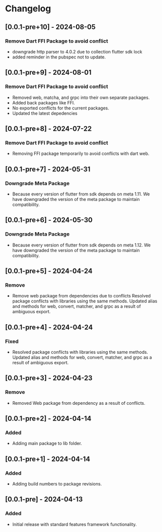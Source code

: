 # Changelog

## [0.0.1-pre+10] - 2024-08-05

### Remove Dart FFI Package to avoid conflict
- downgrade http parser to 4.0.2 due to collection flutter sdk lock
- added reminder in the pubspec not to update.

## [0.0.1-pre+9] - 2024-08-01

### Remove Dart FFI Package to avoid conflict
- Removed web, matcha, and grpc into their own separate packages.  
- Added back packages like FFI.
- No exported conflicts for the current packages.
- Updated the latest depedencies

## [0.0.1-pre+8] - 2024-07-22

### Remove Dart FFI Package to avoid conflict
- Removing FFI package temporarily to avoid conflicts with dart web.

## [0.0.1-pre+7] - 2024-05-31

### Downgrade Meta Package
- Because every version of flutter from sdk depends on meta 1.11. We have downgraded the version of the meta package to maintain compatibility.

## [0.0.1-pre+6] - 2024-05-30

### Downgrade Meta Package
- Because every version of flutter from sdk depends on meta 1.12. We have downgraded the version of the meta package to maintain compatibility.

## [0.0.1-pre+5] - 2024-04-24

### Remove
- Remove web package from dependencies due to conflicts Resolved package conflicts with libraries using the same methods. Updated alias and methods for web, convert, matcher, and grpc as a result of ambiguous export.

## [0.0.1-pre+4] - 2024-04-24

### Fixed
- Resolved package conflicts with libraries using the same methods. Updated alias and methods for web, convert, matcher, and grpc as a result of ambiguous export.

## [0.0.1-pre+3] - 2024-04-23

### Remove
- Removed Web package from dependency as a result of conflicts.

## [0.0.1-pre+2] - 2024-04-14

### Added
- Adding main package to lib folder.

## [0.0.1-pre+1] - 2024-04-14

### Added
- Adding build numbers to package revisions.

## [0.0.1-pre] - 2024-04-13

### Added
- Initial release with standard features framework functionality.



